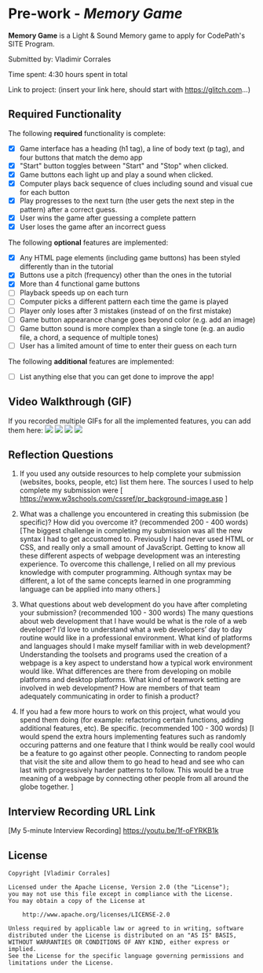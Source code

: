 # Pre-work - _Memory Game_

**Memory Game** is a Light & Sound Memory game to apply for CodePath's SITE Program.

Submitted by: Vladimir Corrales

Time spent: 4:30 hours spent in total

Link to project: (insert your link here, should start with https://glitch.com...)

## Required Functionality

The following **required** functionality is complete:

- [x] Game interface has a heading (h1 tag), a line of body text (p tag), and four buttons that match the demo app
- [x] "Start" button toggles between "Start" and "Stop" when clicked.
- [x] Game buttons each light up and play a sound when clicked.
- [x] Computer plays back sequence of clues including sound and visual cue for each button
- [x] Play progresses to the next turn (the user gets the next step in the pattern) after a correct guess.
- [x] User wins the game after guessing a complete pattern
- [x] User loses the game after an incorrect guess

The following **optional** features are implemented:

- [x] Any HTML page elements (including game buttons) has been styled differently than in the tutorial
- [x] Buttons use a pitch (frequency) other than the ones in the tutorial
- [x] More than 4 functional game buttons
- [ ] Playback speeds up on each turn
- [ ] Computer picks a different pattern each time the game is played
- [ ] Player only loses after 3 mistakes (instead of on the first mistake)
- [ ] Game button appearance change goes beyond color (e.g. add an image)
- [ ] Game button sound is more complex than a single tone (e.g. an audio file, a chord, a sequence of multiple tones)
- [ ] User has a limited amount of time to enter their guess on each turn

The following **additional** features are implemented:

- [ ] List anything else that you can get done to improve the app!

## Video Walkthrough (GIF)

If you recorded multiple GIFs for all the implemented features, you can add them here:
![](https://imgur.com/gallery/WqUoknU)
![](https://imgur.com/gallery/4gp2I9g)
![](gif3-link-here)
![](gif4-link-here)

## Reflection Questions

1. If you used any outside resources to help complete your submission (websites, books, people, etc) list them here.
   The sources I used to help complete my submission were [ https://www.w3schools.com/cssref/pr_background-image.asp ]

2. What was a challenge you encountered in creating this submission (be specific)? How did you overcome it? (recommended 200 - 400 words)
   [The biggest challenge in completing my submission was all the new syntax I had to get accustomed to. Previously I had never used HTML or CSS, and really only a small amount of JavaScript. Getting to know all these different aspects of webpage development was an interesting experience. To overcome this challenge, I relied on all my previous knowledge with computer programming. Although syntax may be different, a lot of the same concepts learned in one programming language can be applied into many others.]

3. What questions about web development do you have after completing your submission? (recommended 100 - 300 words)
   The many questions about web development that I have would be what is the role of a web developer? I’d love to understand what a web developers’ day to day routine would like in a professional environment. What kind of platforms and languages should I make myself familiar with in web development? Understanding the toolsets and programs used the creation of a webpage is a key aspect to understand how a typical work environment would like. What differences are there from developing on mobile platforms and desktop platforms. What kind of teamwork setting are involved in web development? How are members of that team adequately communicating in order to finish a product?

4. If you had a few more hours to work on this project, what would you spend them doing (for example: refactoring certain functions, adding additional features, etc). Be specific. (recommended 100 - 300 words)
   [I would spend the extra hours implementing features such as randomly occuring patterns and one feature that I think would be really cool would be a feature to go against other people. Connecting to random people that visit the site and allow them to go head to head and see who can last with progressively harder patterns to follow. This would be a true meaning of a webpage by connecting other people from all around the globe together. ]

## Interview Recording URL Link

[My 5-minute Interview Recording] https://youtu.be/1f-oFYRKB1k

## License

    Copyright [Vladimir Corrales]

    Licensed under the Apache License, Version 2.0 (the "License");
    you may not use this file except in compliance with the License.
    You may obtain a copy of the License at

        http://www.apache.org/licenses/LICENSE-2.0

    Unless required by applicable law or agreed to in writing, software
    distributed under the License is distributed on an "AS IS" BASIS,
    WITHOUT WARRANTIES OR CONDITIONS OF ANY KIND, either express or implied.
    See the License for the specific language governing permissions and
    limitations under the License.
